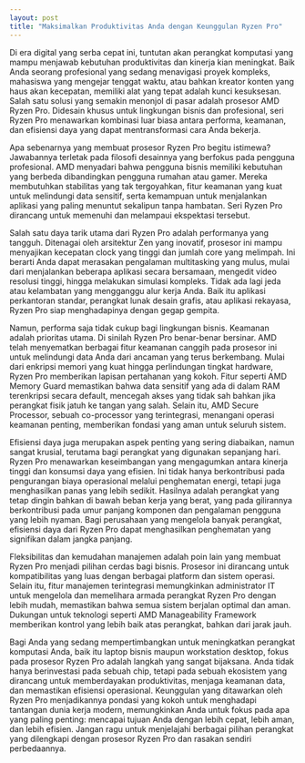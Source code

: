 ```yaml
---
layout: post
title: "Maksimalkan Produktivitas Anda dengan Keunggulan Ryzen Pro"
---
```


Di era digital yang serba cepat ini, tuntutan akan perangkat komputasi yang mampu menjawab kebutuhan produktivitas dan kinerja kian meningkat. Baik Anda seorang profesional yang sedang menavigasi proyek kompleks, mahasiswa yang mengejar tenggat waktu, atau bahkan kreator konten yang haus akan kecepatan, memiliki alat yang tepat adalah kunci kesuksesan. Salah satu solusi yang semakin menonjol di pasar adalah prosesor AMD Ryzen Pro. Didesain khusus untuk lingkungan bisnis dan profesional, seri Ryzen Pro menawarkan kombinasi luar biasa antara performa, keamanan, dan efisiensi daya yang dapat mentransformasi cara Anda bekerja.

Apa sebenarnya yang membuat prosesor Ryzen Pro begitu istimewa? Jawabannya terletak pada filosofi desainnya yang berfokus pada pengguna profesional. AMD menyadari bahwa pengguna bisnis memiliki kebutuhan yang berbeda dibandingkan pengguna rumahan atau gamer. Mereka membutuhkan stabilitas yang tak tergoyahkan, fitur keamanan yang kuat untuk melindungi data sensitif, serta kemampuan untuk menjalankan aplikasi yang paling menuntut sekalipun tanpa hambatan. Seri Ryzen Pro dirancang untuk memenuhi dan melampaui ekspektasi tersebut.

Salah satu daya tarik utama dari Ryzen Pro adalah performanya yang tangguh. Ditenagai oleh arsitektur Zen yang inovatif, prosesor ini mampu menyajikan kecepatan clock yang tinggi dan jumlah core yang melimpah. Ini berarti Anda dapat merasakan pengalaman multitasking yang mulus, mulai dari menjalankan beberapa aplikasi secara bersamaan, mengedit video resolusi tinggi, hingga melakukan simulasi kompleks. Tidak ada lagi jeda atau kelambatan yang mengganggu alur kerja Anda. Baik itu aplikasi perkantoran standar, perangkat lunak desain grafis, atau aplikasi rekayasa, Ryzen Pro siap menghadapinya dengan gegap gempita.

Namun, performa saja tidak cukup bagi lingkungan bisnis. Keamanan adalah prioritas utama. Di sinilah Ryzen Pro benar-benar bersinar. AMD telah menyematkan berbagai fitur keamanan canggih pada prosesor ini untuk melindungi data Anda dari ancaman yang terus berkembang. Mulai dari enkripsi memori yang kuat hingga perlindungan tingkat hardware, Ryzen Pro memberikan lapisan pertahanan yang kokoh. Fitur seperti AMD Memory Guard memastikan bahwa data sensitif yang ada di dalam RAM terenkripsi secara default, mencegah akses yang tidak sah bahkan jika perangkat fisik jatuh ke tangan yang salah. Selain itu, AMD Secure Processor, sebuah co-processor yang terintegrasi, menangani operasi keamanan penting, memberikan fondasi yang aman untuk seluruh sistem.

Efisiensi daya juga merupakan aspek penting yang sering diabaikan, namun sangat krusial, terutama bagi perangkat yang digunakan sepanjang hari. Ryzen Pro menawarkan keseimbangan yang mengagumkan antara kinerja tinggi dan konsumsi daya yang efisien. Ini tidak hanya berkontribusi pada pengurangan biaya operasional melalui penghematan energi, tetapi juga menghasilkan panas yang lebih sedikit. Hasilnya adalah perangkat yang tetap dingin bahkan di bawah beban kerja yang berat, yang pada gilirannya berkontribusi pada umur panjang komponen dan pengalaman pengguna yang lebih nyaman. Bagi perusahaan yang mengelola banyak perangkat, efisiensi daya dari Ryzen Pro dapat menghasilkan penghematan yang signifikan dalam jangka panjang.

Fleksibilitas dan kemudahan manajemen adalah poin lain yang membuat Ryzen Pro menjadi pilihan cerdas bagi bisnis. Prosesor ini dirancang untuk kompatibilitas yang luas dengan berbagai platform dan sistem operasi. Selain itu, fitur manajemen terintegrasi memungkinkan administrator IT untuk mengelola dan memelihara armada perangkat Ryzen Pro dengan lebih mudah, memastikan bahwa semua sistem berjalan optimal dan aman. Dukungan untuk teknologi seperti AMD Manageability Framework memberikan kontrol yang lebih baik atas perangkat, bahkan dari jarak jauh.

Bagi Anda yang sedang mempertimbangkan untuk meningkatkan perangkat komputasi Anda, baik itu laptop bisnis maupun workstation desktop, fokus pada prosesor Ryzen Pro adalah langkah yang sangat bijaksana. Anda tidak hanya berinvestasi pada sebuah chip, tetapi pada sebuah ekosistem yang dirancang untuk memberdayakan produktivitas, menjaga keamanan data, dan memastikan efisiensi operasional. Keunggulan yang ditawarkan oleh Ryzen Pro menjadikannya pondasi yang kokoh untuk menghadapi tantangan dunia kerja modern, memungkinkan Anda untuk fokus pada apa yang paling penting: mencapai tujuan Anda dengan lebih cepat, lebih aman, dan lebih efisien. Jangan ragu untuk menjelajahi berbagai pilihan perangkat yang dilengkapi dengan prosesor Ryzen Pro dan rasakan sendiri perbedaannya.
